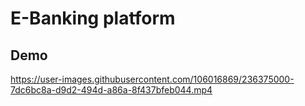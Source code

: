 # E-Banking platform
## Demo

https://user-images.githubusercontent.com/106016869/236375000-7dc6bc8a-d9d2-494d-a86a-8f437bfeb044.mp4

